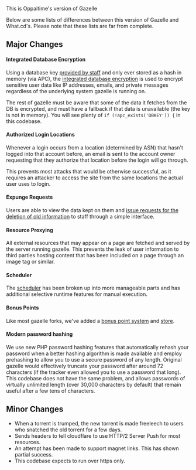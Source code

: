 This is Oppaitime's version of Gazelle

Below are some lists of differences between this version of Gazelle and What.cd's. Please note that these lists are far from complete.

## Major Changes

#### Integrated Database Encryption

Using a database key [provided by staff](sections/tools/misc/database_key.php) and only ever stored as a hash in memory (via APC), the [integrated database encryption](classes/dbcrypt.class.php) is used to encrypt sensitive user data like IP addresses, emails, and private messages regardless of the underlying system gazelle is running on.

The rest of gazelle must be aware that some of the data it fetches from the DB is encrypted, and must have a fallback if that data is unavailable (the key is not in memory). You will see plenty of `if (!apc_exists('DBKEY')) {` in this codebase.

#### Authorized Login Locations

Whenever a login occurs from a location (determined by ASN) that hasn't logged into that account before, an email is sent to the account owner requesting that they authorize that location before the login will go through.

This prevents most attacks that would be otherwise successful, as it requires an attacker to access the site from the same locations the actual user uses to login.

#### Expunge Requests

Users are able to view the data kept on them and [issue requests for the deletion of old information](sections/delete) to staff through a simple interface.

#### Resource Proxying

All external resources that may appear on a page are fetched and served by the server running gazelle. This prevents the leak of user information to third parties hosting content that has been included on a page through an image tag or similar.

#### Scheduler

The [scheduler](sections/schedule) has been broken up into more manageable parts and has additional selective runtime features for manual execution.

#### Bonus Points

Like most gazelle forks, we've added a [bonus point system](sections/schedule/hourly/bonus_points.php) and [store](sections/store).

#### Modern password hashing

We use new PHP password hashing features that automatically rehash your password when a better hashing algorithm is made available and employ prehashing to allow you to use a secure password of any length. Original gazelle would effectively truncate your password after around 72 characters (if the tracker even allowed you to use a password that long). This codebase does not have the same problem, and allows passwords of virtually unlimited length (over 30,000 characters by default) that remain useful after a few tens of characters.


## Minor Changes

* When a torrent is trumped, the new torrent is made freeleech to users who snatched the old torrent for a few days.
* Sends headers to tell cloudflare to use HTTP/2 Server Push for most resources.
* An attempt has been made to support magnet links. This has shown partial success.
* This codebase expects to run over https only.
